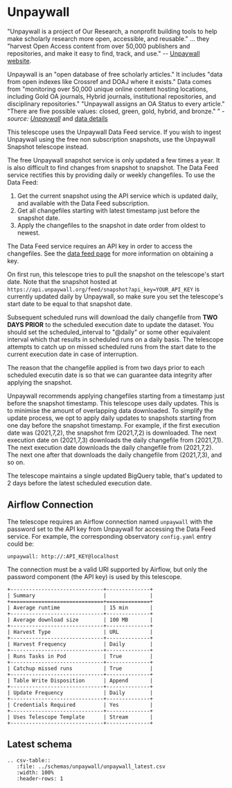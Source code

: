 # Unpaywall

"Unpaywall is a project of Our Research, a nonprofit building tools to help make scholarly
research more open, accessible, and reusable." ... they "harvest Open Access content from
over 50,000 publishers and repositories, and make it easy to find, track, and use."
-- [Unpaywall website](https://unpaywall.org/).

Unpaywall is an "open database of free scholarly articles." It includes "data from open indexes like Crossref 
and DOAJ where it exists." Data comes from "monitoring over 50,000 unique online content hosting locations, 
including Gold OA journals, Hybrid journals, institutional repositories, and disciplinary repositories." 
"Unpaywall assigns an OA Status to every article." "There are five possible values: closed, green, gold, 
hybrid, and bronze."
” _- source: [Unpaywall](https://unpaywall.org/)_ 
and [data details](https://unpaywall.org/data-format)

This telescope uses the Unpaywall Data Feed service.  If you wish to ingest Unpaywall using the free non subscription snapshots, use the Unpaywall Snapshot telescope instead.

The free Unpaywall snapshot service is only updated a few times a year.  It is also difficult to find changes
from snapshot to snapshot. The Data Feed service rectifies this by providing daily or weekly changefiles.
To use the Data Feed:
1. Get the current snapshot using the API service which is updated daily, and available with the Data Feed subscription.
2. Get all changefiles starting with latest timestamp just before the snapshot date.
3. Apply the changefiles to the snapshot in date order from oldest to newest.

The Data Feed service requires an API key in order to access the changefiles.  See the [data feed page](https://unpaywall.org/products/data-feed)
for more information on obtaining a key.  

On first run, this telescope tries to pull the snapshot on the telescope's start date.  Note that the snapshot hosted at `https://api.unpaywall.org/feed/snapshot?api_key=YOUR_API_KEY` is currently updated daily by Unpaywall, so make sure you set the telescope's start date to be equal to that snapshot date.

Subsequent scheduled runs will download the daily changefile from __TWO DAYS PRIOR__ to the scheduled execution date to update the dataset.  You should set the scheduled_interval to "@daily" or some other equivalent interval which that results in scheduled runs on a daily basis. The telescope attempts to catch up on missed scheduled runs from the start date to the current execution date in case of interruption.

The reason that the changefile applied is from two days prior to each scheduled executin date is so that we can guarantee data integrity after applying the snapshot.

Unpaywall recommends applying changefiles starting from a timestamp just before the snapshot timestamp. This telescope uses daily updates. This is to minimise the amount of overlapping data downloaded.  To simplify the update process, we opt to apply daily updates to snapshots starting from one day before the snapshot timestamp. For example, if the first execution date was (2021,7,2), the snapshot frm (2021,7,2) is downloaded.  The next execution date on (2021,7,3) downloads the daily changefile from (2021,7,1).  The next execution date downloads the daily changefile from (2021,7,2).  The next one after that downloads the daily changefile from (2021,7,3), and so on.

The telescope maintains a single updated BigQuery table, that's updated to 2 days before the latest scheduled execution date.

## Airflow Connection

The telescope requires an Airflow connection named `unpaywall` with the password set to the API key from Unpaywall for accessing the Data Feed service.  For example, the corresponding observatory `config.yaml` entry could be:

```
unpaywall: http://:API_KEY@localhost
```

The connection must be a valid URI supported by Airflow, but only the password component (the API key) is used by this telescope.

```eval_rst
+------------------------------+--------------+
| Summary                      |              |
+==============================+==============+
| Average runtime              | 15 min       |
+------------------------------+--------------+
| Average download size        | 100 MB       |
+------------------------------+--------------+
| Harvest Type                 | URL          |
+------------------------------+--------------+
| Harvest Frequency            | Daily        |
+------------------------------+--------------+
| Runs Tasks in Pod            | True         |
+------------------------------+--------------+
| Catchup missed runs          | True         |
+------------------------------+--------------+
| Table Write Disposition      | Append       |
+------------------------------+--------------+
| Update Frequency             | Daily        |
+------------------------------+--------------+
| Credentials Required         | Yes          |
+------------------------------+--------------+
| Uses Telescope Template      | Stream       |
+------------------------------+--------------+
```

## Latest schema
``` eval_rst
.. csv-table::
   :file: ../schemas/unpaywall/unpaywall_latest.csv
   :width: 100%
   :header-rows: 1
```
